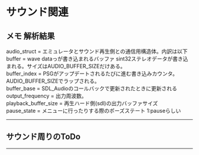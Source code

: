 # サウンド関連

## メモ 解析結果  

audio_struct         = エミュレータとサウンド再生側との通信用構造体。内訳は以下  
buffer               = wave dataっが書き込まれるバッファ sint32ステレオデータが書き込まれる。サイズはAUDIO_BUFFER_SIZEだけある。  
buffer_index         = PSGがアップデートされるたびに進む書き込みカウンタ。 AUDIO_BUFFER_SIZEでラップされる。  
buffer_base          = SDL_Audioのコールバックで更新されたときに更新される  
output_frequency     = 出力周波数。  
playback_buffer_size = 再生ハード側(sdl)の出力バッファサイズ  
pause_state          = メニューに行ったりする際のポーズステート 1:pauseらしい

***

## サウンド周りのToDo  

***
